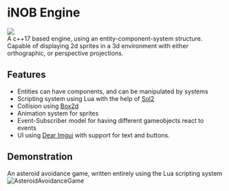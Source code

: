 # iNOB Engine
![](https://img.shields.io/endpoint?url=https://inobstudios.com/LOCCounterBadge/iNOBEngine/responses/shields_v1) <br>
A c++17 based engine, using an entity-component-system structure. Capable of displaying 2d sprites in a 3d environment with either orthographic, or perspective projections.
## Features
 - Entities can have components, and can be manipulated by systems
 - Scripting system using Lua with the help of [Sol2](https://github.com/ThePhD/sol2)
 - Collision using [Box2d](https://box2d.org/)
 - Animation system for sprites
 - Event-Subscriber model for having different gameobjects react to events
 - UI using [Dear Imgui](https://github.com/ocornut/imgui) with support for text and buttons.
## Demonstration
An asteroid avoidance game, written entirely using the Lua scripting system
![AsteroidAvoidanceGame](https://i.imgur.com/8yT1eZm.gif)
